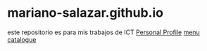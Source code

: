 # mariano-salazar.github.io
este repositorio es para mis trabajos de ICT
[Personal Profile](PersonalProfile.html)
[menu](menu.html)
[catalogue](catalogue.html)
